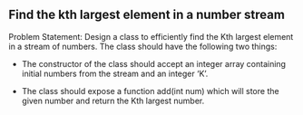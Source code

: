 ## Find the kth largest element in a number stream

Problem Statement: Design a class to efficiently find the Kth largest element in a stream of numbers. The class should have the following two things:​

* The constructor of the class should accept an integer array containing initial numbers from the stream and an integer ‘K’.

* The class should expose a function add(int num) which will store the given number and return the Kth largest number.

